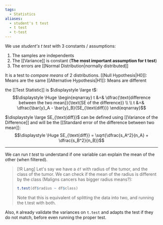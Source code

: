 ```yaml
---
tags:
  - Statistics
aliases:
  - student's t test
  - t test
  - t-test
---
```

We use *student's t test* with 3 constants / assumptions:
1. The samples are independents
2. The [[Variance]] is constant (**The most important assumption for t test**)
3. The errors are [[Normal Distribution|normally distributed]] 

It is a test to *compare means* of 2 distributions. 
[[Null Hypothesis|H0]]: Means are the same
[[Alternative Hypothesis|H1]]: Means are different

the [[Test Statistic]] is $\displaystyle \large t$:
$$\displaystyle \Huge \begin{eqnarray} 
t &=& \dfrac{\text{difference between the two mean}}{\text{SE of the difference}}
\\ \\
t &=& \dfrac{\bar{y}_A - \bar{y}_B}{SE_{\text{diff}}} 
\end{eqnarray}$$

$\displaystyle \large SE_{\text{diff}}$ can be defined using [[Variance of the Difference]] and will be the [[Standard error of the difference between two mean]]:
$$\displaystyle \Huge SE_{\text{diff}} = \sqrt{\dfrac{s_A^2}{n_A} + \dfrac{s_B^2}{n_B}}$$

---

We can run *t test* to understand if one variable can explain the mean of the other (when filtered). 

>[!R Lang]
>Let's say we have a `df` with radius of the tumor, and the class of the tumor. We can check if the mean of the radius is different by the class (Maligns cancers has bigger radius means?):
>```R
>t.test(df$radius ~ df$class)
>```
>Note that this is equivalent of splitting the data into two, and running the t.test with both.

Also, `R` already validate the variances on `t.test` and adapts the test if they do not match, before even running the proper test.
